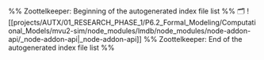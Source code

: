 %% Zoottelkeeper: Beginning of the autogenerated index file list  %%
🗂️ ![[projects/AUTX/01_RESEARCH_PHASE_1/P6.2_Formal_Modeling/Computational_Models/mvu2-sim/node_modules/lmdb/node_modules/node-addon-api/_node-addon-api|_node-addon-api]]
%% Zoottelkeeper: End of the autogenerated index file list  %%
